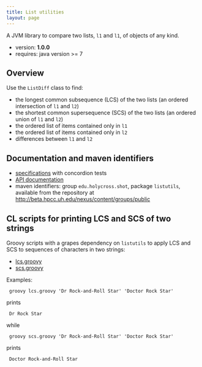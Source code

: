 ```yaml
---
title: List utilities
layout: page
---
```


A JVM library to compare two lists, `l1` and `l1`, of objects of any kind.


- version: **1.0.0**
- requires: java version >= 7

## Overview

Use the `ListDiff` class to find:

- the longest common subsequence (LCS) of the two lists (an ordered intersection of `l1` and `l2`)
- the shortest common supersequence (SCS) of the two lists (an ordered union of `l1` and `l2`)
- the ordered list of items contained only in `l1`
- the ordered list of items contained only in `l2`
- differences between `l1` and `l2`


## Documentation and maven identifiers

- [specifications](specs/listutils/ListUtils.html) with concordion tests
- [API documentation](api)
- maven identifiers: group `edu.holycross.shot`, package `listutils`, available from the repository at <http://beta.hpcc.uh.edu/nexus/content/groups/public>


## CL scripts for printing LCS and SCS of two strings

Groovy scripts with a grapes dependency on `listutils` to apply LCS and SCS to sequences of characters in two strings:

- [lcs.groovy](https://gist.github.com/neelsmith/393dbe8a56e5eb1bd1c6)
- [scs.groovy](https://gist.github.com/neelsmith/7fc5ae04ae58bcf3ac8a)

Examples:

     groovy lcs.groovy 'Dr Rock-and-Roll Star' 'Doctor Rock Star'

prints

     Dr Rock Star

while

     groovy scs.groovy 'Dr Rock-and-Roll Star' 'Doctor Rock Star'

prints

     Doctor Rock-and-Roll Star
